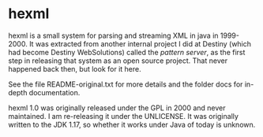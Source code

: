 # hexml

hexml is a small system for parsing and streaming XML in java in 1999-2000. It was extracted from
another internal project I did at Destiny (which had become Destiny WebSolutions) called the
_pattern server_, as the first step in releasing that system as an open source project. That never
happened back then, but look for it here.

See the file README-original.txt for more details and the folder docs for in-depth documentation.

hexml 1.0 was originally released under the GPL in 2000 and never maintained. I am re-releasing it
under the UNLICENSE.  It was originally written to the JDK 1.17, so whether it works under Java of
today is unknown. 
